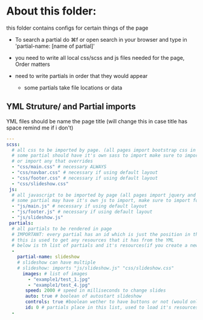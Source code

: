 # About this folder:

this folder contains configs for certain things of the page
- To search a partial do ⌘f or open search in your browser and type in 'partial-name: [name of partial]'

- you need to write all local css/scss and js files needed for the page, Order matters
- need to write partials in order that they would appear
  - some partials take file locations or data


## YML Struture/ and Partial imports
YML files should be name the page title (will change this in case title has space remind me if i don't)
```YAML
---
scss:
  # all css to be imported by page. (all pages import bootstrap css in default layout)
  # some partial should have it's own sass to import make sure to import it to have it's style
  # or import any that overrides
  - "css/main.css" # necessary ALWAYS
  - "css/navbar.css" # necessary if using default layout
  - "css/footer.css" # necessary if using default layout
  - "css/slideshow.css"
 js:
  # all javascript to be imported by page (all pages import jquery and bootstrap js in default layout)
  # some partial may have it's own js to import, make sure to import for functionality
  - "js/main.js" # necessary if using default layout
  - "js/footer.js" # necessary if using default layout
  - "js/slideshow.js"
 partials:
  # all partials to be rendered in page
  # IMPORTANT: every partial has an id which is just the position in the list
  # this is used to get any resources that it has from the YML
  # below is th list of partials and it's resources(if you create a new one make sure to update this)
  -
    partial-name: slideshow
    # slideshow can have multiple
    # slideshow: imports "js/slideshow.js" "css/slideshow.css"
      images: # list of images
        - "example1/test_1.jpg"
        - "example1/test_4.jpg"
       speed: 2000 # speed in milliseconds to change slides
       auto: true # boolean of autostart slideshow
       controls: true #boolean wether to have buttons or not (would only use if autoplay true)
       id: 0 # partials place in this list, used to load it's resources
  -
```
